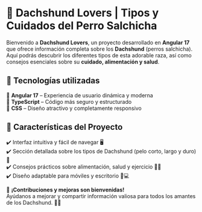 # 🐶 Dachshund Lovers | Tipos y Cuidados del Perro Salchicha  

Bienvenido a **Dachshund Lovers**, un proyecto desarrollado en **Angular 17** que ofrece información completa sobre los **Dachshund** (perros salchicha).  
Aquí podrás descubrir los diferentes tipos de esta adorable raza, así como consejos esenciales sobre su **cuidado, alimentación y salud**.  

## 🚀 Tecnologías utilizadas  

🔹 **Angular 17** – Experiencia de usuario dinámica y moderna  
🔹 **TypeScript** – Código más seguro y estructurado  
🔹 **CSS** – Diseño atractivo y completamente responsivo  

## 📌 Características del Proyecto  

✔️ Interfaz intuitiva y fácil de navegar 🖥️  
✔️ Sección detallada sobre los tipos de Dachshund (pelo corto, largo y duro) 🐾  
✔️ Consejos prácticos sobre alimentación, salud y ejercicio 🏥🍖  
✔️ Diseño adaptable para móviles y escritorio 📱💻  

📢 **¡Contribuciones y mejoras son bienvenidas!**  
Ayúdanos a mejorar y compartir información valiosa para todos los amantes de los Dachshund. 💖🐶  
